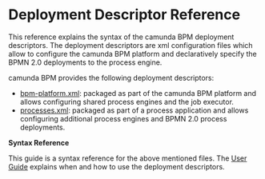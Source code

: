 Deployment Descriptor Reference
===========================================

This reference explains the syntax of the camunda BPM deployment descriptors. The deployment descriptors are xml configuration files which allow to configure the camunda BPM platform and declaratively specify the BPMN 2.0 deployments to the process engine.

camunda BPM provides the following deployment descriptors:

* [bpm-platform.xml](#!/descriptors/bpm-platform-xml): packaged as part of the camunda BPM platform and allows configuring shared process engines and the job executor.
* [processes.xml](#!/descriptors/processes-xml): packaged as part of a process application and allows configuring additional process engines and BPMN 2.0 process deployments.

<div class="alert ">
  <p>
    <strong>Syntax Reference</strong>
  </p>
  <p>This guide is a syntax reference for the above mentioned files. The <a href="/guides/user-guide/">User Guide</a> explains when and how to use the deployment descriptors.</p>
</div>
